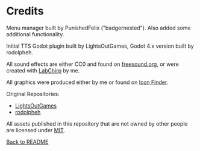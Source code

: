# Credits

Menu manager built by PunishedFelix ("badgernested"). Also added some additional functionality.

Initial TTS Godot plugin built by LightsOutGames, Godot 4.x version built by rodolpheh.

All sound effects are either CC0 and found on [freesound.org](https://freesound.org/), or were created with [LabChirp](https://labbed.net/software/labchirp/) by me.

All graphics were produced either by me or found on [Icon Finder](https://iconfinder.com).

Original Repositories:
- [LightsOutGames](https://github.com/lightsoutgames/godot-accessibility)
- [rodolpheh](https://github.com/rodolpheh/godot-accessibility)

All assets published in this repository that are not owned by other people are licensed under [MIT](LICENSE).

[Back to README](README.md)
